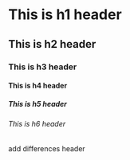 # This is h1 header
## This is h2 header
### This is h3 header
#### This is h4 header
##### This is h5 header
###### This is h6 header

add differences header
